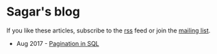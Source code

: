 # Sagar's blog

If you like these articles, subscribe to the [rss](/blog/atom.xml) feed or
join the <a href="http://eepurl.com/doq18z" rel="nofollow" target="_blank">mailing list</a>.

- Aug 2017 - [Pagination in SQL](/blog/sql-pagination/)
